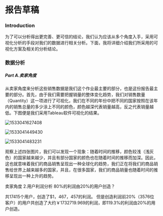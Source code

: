 # 报告草稿

### Introduction

​	为了可以分析得出更完善、更可信的结论，我们认为应该从多个角度入手，采用可视化分析的手段对我们的数据进行相关分析。下面，我将详细介绍我们所采用的可视化方案及相关的分析结论。

### 数据分析

##### Part A.卖家角度

​	从卖家角度来分析这些销售数据是我们这个作业最主要的部分，也是这份报告最主要的部分。首先，由于我们需要把握销量的整体变化趋势，我们对销售数量（Quantity）这一项进行了可视化，我们在不同的年份中把不同的国家按照在该年内的销售总量的多少涂上不同的颜色，颜色越深代表销量越高，反之代表销量越低。下图便是我们采用Tableau软件可视化的结果。

![1533041627408](C:\Users\zheng\AppData\Local\Temp\1533041627408.png)

![1533041449430](C:\Users\zheng\AppData\Local\Temp\1533041449430.png)

![1533041483231](C:\Users\zheng\AppData\Local\Temp\1533041483231.png)

​	观察上述四张图片，我们可以发现一个现象：随着时间的推移，颜色较浅（浅灰色）的国家越来越少，并且有部分国家的颜色也在随着时间的推移而加深。因此，这也就意味着我们的商品销售呈现出一种全球化的趋势，我们正在将我们的商品销售给世界上越来越多的国家，并且，在很多国家，我们的商品销量也随着时间的推移呈现出一种上升的趋势。



卖家角度 2.用户利润分析 80%的利润由20%的用户创造？

共17415个用户，创造了$1，467，457的利润。 但是创造利润前20%（3576位客户）的用户共创造了大约￥1732719.969的利润，即119.3%的利润由20%的用户创造。





